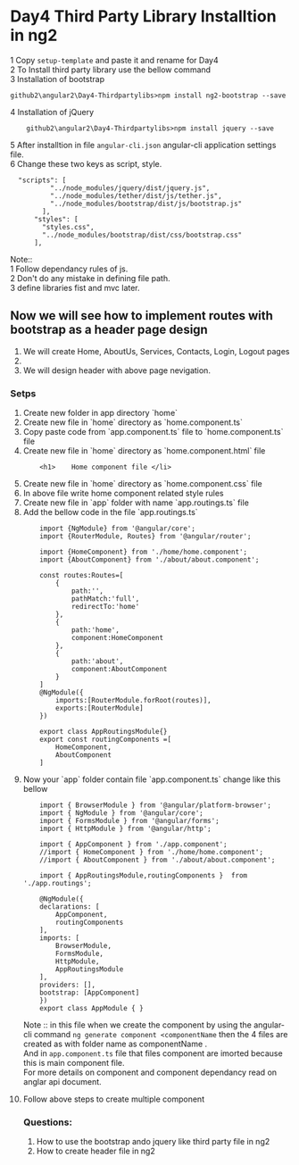 # Day4 Third Party Library Installtion in ng2


1 Copy `setup-template` and paste it and rename for Day4  
2 To Install third party library use the bellow command  
3 Installation of bootstrap  


```
github2\angular2\Day4-Thirdpartylibs>npm install ng2-bootstrap --save
```


4 Installation of jQuery  


```
    github2\angular2\Day4-Thirdpartylibs>npm install jquery --save
```

5 After installtion in file `angular-cli.json` angular-cli application settings file.  
6 Change these two keys as script, style.  

```
  "scripts": [
          "../node_modules/jquery/dist/jquery.js",
          "../node_modules/tether/dist/js/tether.js",
          "../node_modules/bootstrap/dist/js/bootstrap.js"
        ],
      "styles": [
        "styles.css",
        "../node_modules/bootstrap/dist/css/bootstrap.css"
      ],   
```
Note::  
1 Follow dependancy rules of js.  
2 Don't do any mistake in defining file path.  
3 define libraries fist and mvc later.  


## Now we will see how to implement routes with bootstrap as a header page design
<ol>
<li>    We will create Home, AboutUs, Services, Contacts, Login, Logout pages <li>
<li>    We will design header with above page nevigation.</li>
</ol>

### Setps 
<ol>
    <li>    Create new folder in app directory `home` </li>
    <li>    Create new file in `home` directory as `home.component.ts` </li>
    <li>    Copy paste code from `app.component.ts` file to `home.component.ts` file </li>
    <li>    Create new file in `home` directory as `home.component.html` file</li>

```
    <h1>    Home component file </li>
```

   <li>     Create new file in `home` directory as `home.component.css` file </li>
   <li>     In above file write home component related style rules </li>
   <li>     Create new file in `app` folder with name `app.routings.ts` file </li>
   <li>     Add the bellow code in the file `app.routings.ts` </li>

```
    import {NgModule} from '@angular/core';
    import {RouterModule, Routes} from '@angular/router';

    import {HomeComponent} from './home/home.component';
    import {AboutComponent} from './about/about.component';

    const routes:Routes=[
        {
            path:'',
            pathMatch:'full',
            redirectTo:'home'
        },
        {
            path:'home',
            component:HomeComponent
        },
        {
            path:'about',
            component:AboutComponent
        }
    ]
    @NgModule({
        imports:[RouterModule.forRoot(routes)],
        exports:[RouterModule]
    })

    export class AppRoutingsModule{}
    export const routingComponents =[
        HomeComponent,
        AboutComponent
    ]
```

<li>    Now your `app` folder contain file `app.component.ts` change like this bellow </li>

```
    import { BrowserModule } from '@angular/platform-browser';
    import { NgModule } from '@angular/core';
    import { FormsModule } from '@angular/forms';
    import { HttpModule } from '@angular/http';

    import { AppComponent } from './app.component';
    //import { HomeComponent } from './home/home.component';
    //import { AboutComponent } from './about/about.component';

    import { AppRoutingsModule,routingComponents }  from './app.routings';

    @NgModule({
    declarations: [
        AppComponent,
        routingComponents
    ],
    imports: [
        BrowserModule,
        FormsModule,
        HttpModule,
        AppRoutingsModule
    ],
    providers: [],
    bootstrap: [AppComponent]
    })
    export class AppModule { }

```
Note :: in this file when we create the component by using the angular-cli command `ng generate component <componentName`
then the 4 files are created as with folder name as componentName .  
And in `app.component.ts` file that files component are imorted because this is main component file.  
For more details on component and component dependancy read on anglar api document.  

<li>     Follow above steps to create multiple component </li>

### Questions:
<ol>
<li>    How to use the bootstrap ando jquery like third party file in ng2</li>
<li>    How to create header file in ng2 </li>
</ol>

</ol>